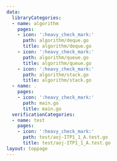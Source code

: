 ```yaml
---
data:
  libraryCategories:
  - name: algorithm
    pages:
    - icon: ':heavy_check_mark:'
      path: algorithm/deque.go
      title: algorithm/deque.go
    - icon: ':heavy_check_mark:'
      path: algorithm/queue.go
      title: algorithm/queue.go
    - icon: ':heavy_check_mark:'
      path: algorithm/stack.go
      title: algorithm/stack.go
  - name: .
    pages:
    - icon: ':heavy_check_mark:'
      path: main.go
      title: main.go
  verificationCategories:
  - name: test
    pages:
    - icon: ':heavy_check_mark:'
      path: test/aoj-ITP1_1_A.test.go
      title: test/aoj-ITP1_1_A.test.go
layout: toppage
---
```

